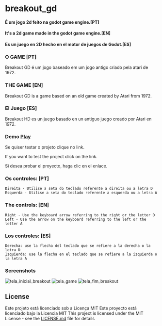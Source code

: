 
# breakout_gd
#### É um jogo 2d feito na godot game engine.[PT]

#### It's a 2d game made in the godot game engine.[EN]

#### Es un juego en 2D hecho en el motor de juegos de Godot.[ES]


### O GAME [PT]

Breakout GD é um jogo baseado em um jogo antigo criado pela atari de 1972.​

### THE GAME [EN]

Breakout GD is a game based on an old game created by Atari from 1972.​

### El Juego [ES]

Breakout HD es un juego basado en un antiguo juego creado por Atari en 1972.​​


### Demo [Play](https://dragaogames.itch.io/breakout-gd)

Se quiser testar o projeto clique no link.

If you want to test the project click on the link.

Si desea probar el proyecto, haga clic en el enlace.


### Os controles: [PT]

    ​Direita - Utilise a seta do teclado referente a direita ou a letra D
    Esquerda - Utilise a seta do teclado referente a esquerda ou a letra A

### The controls: [EN]

    ​Right - Use the keyboard arrow referring to the right or the letter D
    Left - Use the arrow on the keyboard referring to the left or the letter A​

### Los controles: [ES]

    ​Derecha: use la flecha del teclado que se refiere a la derecha o la letra D
    Izquierda: use la flecha en el teclado que se refiere a la izquierda o la letra A​​
    
### Screenshots

![tela_inicial_breakout](https://user-images.githubusercontent.com/19380442/175566565-6c104759-5398-44bf-b927-db66b54b9aff.png)
![tela_game](https://img.itch.zone/aW1hZ2UvMTU4NjY1MS85MjgxODI5LmdpZg==/250x600/1UFi6Y.gif)
![tela_fim_breakout](https://user-images.githubusercontent.com/19380442/175566561-4921dc19-0e99-4e03-984d-05f62d1c6eb0.png)

    
## License

Este projeto está licenciado sob a Licença MIT
Este proyecto está licenciado bajo la Licencia MIT
This project is licensed under the MIT License - see the [LICENSE.md](https://github.com/LuizAntonioPereira/breakout_gd/blob/main/LICENSE) file for details
